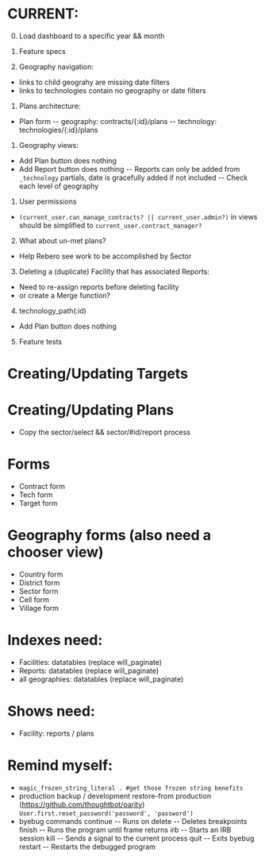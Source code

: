 # CURRENT:
0. Load dashboard to a specific year && month

0. Feature specs

0. Geography navigation:
- links to child geograhy are missing date filters
- links to technologies contain no geography or date filters

1. Plans architecture:
- Plan form
-- geography: contracts/{:id}/plans
-- technology: technologies/{:id}/plans

1. Geography views:
- Add Plan button does nothing
- Add Report button does nothing
-- Reports can only be added from `_technology` partials, date is gracefully added if not included
-- Check each level of geography

1. User permissions
- `(current_user.can_manage_contracts? || current_user.admin?)` in views should be simplified to `current_user.contract_manager?`

2. What about un-met plans?
- Help Rebero see work to be accomplished by Sector

3. Deleting a (duplicate) Facility that has associated Reports:
- Need to re-assign reports before deleting facility
- or create a Merge function?

4. technology_path(:id)
- Add Plan button does nothing

5. Feature tests

# Creating/Updating Targets

# Creating/Updating Plans
* Copy the sector/select && sector/#id/report process

# Forms
- Contract form
- Tech form
- Target form


# Geography forms (also need a chooser view)
- Country form
- District form
- Sector form
- Cell form
- Village form

# Indexes need:
- Facilities: datatables (replace will_paginate)
- Reports: datatables (replace will_paginate)
- all geographies: datatables (replace will_paginate)

# Shows need:
- Facility: reports / plans

# Remind myself:
* `magic_frozen_string_literal . #get those frozen string benefits`
* production backup / development restore-from production (https://github.com/thoughtbot/parity)
  `User.first.reset_password('password', 'password')`
* byebug commands
    continue   -- Runs on
    delete     -- Deletes breakpoints
    finish     -- Runs the program until frame returns
    irb        -- Starts an IRB session
    kill       -- Sends a signal to the current process
    quit       -- Exits byebug
    restart    -- Restarts the debugged program
